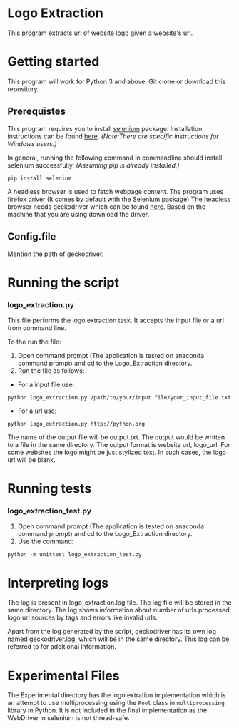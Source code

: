 # Logo Extraction

This program extracts url of website logo given a website's url.

# Getting started

This program will work for Python 3 and above. Git clone or download this repository.

## Prerequistes

This program requires you to install [selenium](https://pypi.org/project/selenium/) package.
Installation instructions can be found [here](https://selenium-python.readthedocs.io/installation.html). 
*(Note:There are specific instructions for Windows users.)*

In general, running the following command in commandline should install selenium successfully. *(Assuming pip is already installed.)*

```shell
pip install selenium
```

A headless browser is used to fetch webpage content. The program uses firefox driver (It comes by default with the Selenium package)
The headless browser needs geckodriver which can be found [here](https://github.com/mozilla/geckodriver/releases).
Based on the machine that you are using download the driver.

## Config.file

Mention the path of geckodriver.


# Running the script

### logo_extraction.py

This file performs the logo extraction task. It accepts the input file or a url from command line.

To the run the file:
1. Open command prompt (The application is tested on anaconda command prompt) and cd to the Logo_Extraction directory.
2. Run the file as follows:

+ For a input file use:

```shell
python logo_extraction.py /path/to/your/input file/your_input_file.txt
```

+ For a url use:


```shell
python logo_extraction.py http://python.org
```

The name of the output file will be output.txt. The output would be written to a file in the same directory.
The output format is website url, logo_url.
For some websites the logo might be just stylized text. In such cases, the logo url will be blank.


# Running tests

### logo_extraction_test.py
1. Open command prompt (The application is tested on anaconda command prompt) and cd to the Logo_Extraction directory.
2. Use the command:

```shell
python -m unittest logo_extraction_test.py
```

# Interpreting logs

The log is present in logo_extraction.log file. The log file will be stored in the same directory.
The log shows information about number of urls processed, logo url sources by tags and errors like invalid urls.

Apart from the log generated by the script, geckodriver has its own log named geckodriver.log, which will be in the same directory.
This log can be referred to for additional information.

# Experimental Files

The Experimental directory has the logo extration implementation which is an attempt to use multiprocessing using the `Pool` class in `multiprocessing` library in Python. It is not included in the final implementation as the WebDriver in selenium is not thread-safe.
